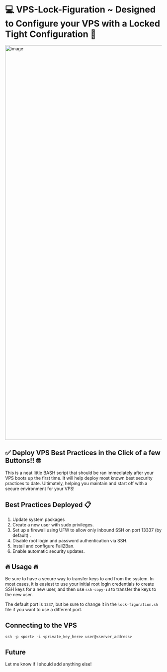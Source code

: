# 💻 VPS-Lock-Figuration ~ Designed to Configure your VPS with a Locked Tight Configuration 🔐
<img width="1266" alt="image" src="https://github.com/0xXyc/VPS-Lock-Figuration/assets/42036798/bdf4bd83-4ed1-4e40-bbe9-062fff3041f8">

## ✅ Deploy VPS Best Practices in the Click of a few Buttons!! 🤓
This is a neat little BASH script that should be ran immediately after your VPS boots up the first time. 
It will help deploy most known best security practices to date. 
Ultimately, helping you maintain and start off with a secure environment for your VPS!

## Best Practices Deployed 📋
  1. Update system packages
  2. Create a new user with sudo privileges.
  3. Set up a firewall using UFW to allow only inbound SSH on port 13337 (by default) .
  4. Disable root login and password authentication via SSH.
  5. Install and configure Fail2Ban.
  6. Enable automatic security updates.

## 🔥 Usage 🔥
Be sure to have a secure way to transfer keys to and from the system. In most cases, it is easiest to use your initial root login credentials to create SSH keys for a new user, and then use `ssh-copy-id` to transfer the keys to the new user.

The default port is `1337`, but be sure to change it in the `lock-figuration.sh` file if you want to use a different port.

## Connecting to the VPS
`ssh -p <port> -i <private_key_here> user@<server_address>`

## Future
Let me know if I should add anything else!

